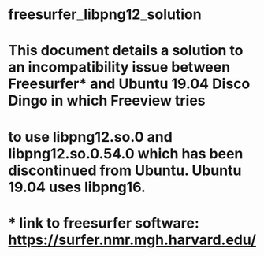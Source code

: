 # freesurfer_libpng12_solution

# This document details a solution to an incompatibility issue between Freesurfer* and Ubuntu 19.04 Disco Dingo in which Freeview tries
# to use libpng12.so.0 and libpng12.so.0.54.0 which has been discontinued from Ubuntu. Ubuntu 19.04 uses libpng16.
# 
# * link to freesurfer software: https://surfer.nmr.mgh.harvard.edu/
